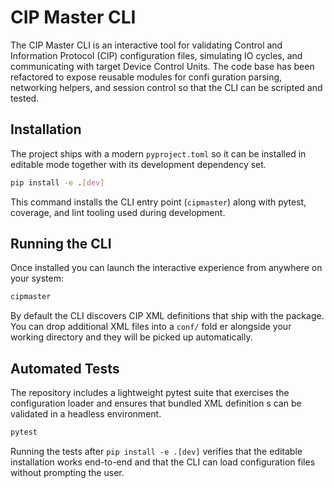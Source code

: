 # CIP Master CLI

The CIP Master CLI is an interactive tool for validating Control and Information Protocol (CIP) configuration files, simulating IO
cycles, and communicating with target Device Control Units. The code base has been refactored to expose reusable modules for confi
guration parsing, networking helpers, and session control so that the CLI can be scripted and tested.

## Installation

The project ships with a modern `pyproject.toml` so it can be installed in editable mode together with its development dependency
set.

```bash
pip install -e .[dev]
```

This command installs the CLI entry point (`cipmaster`) along with pytest, coverage, and lint tooling used during development.

## Running the CLI

Once installed you can launch the interactive experience from anywhere on your system:

```bash
cipmaster
```

By default the CLI discovers CIP XML definitions that ship with the package. You can drop additional XML files into a `conf/` fold
er alongside your working directory and they will be picked up automatically.

## Automated Tests

The repository includes a lightweight pytest suite that exercises the configuration loader and ensures that bundled XML definition
s can be validated in a headless environment.

```bash
pytest
```

Running the tests after `pip install -e .[dev]` verifies that the editable installation works end-to-end and that the CLI can load
configuration files without prompting the user.
